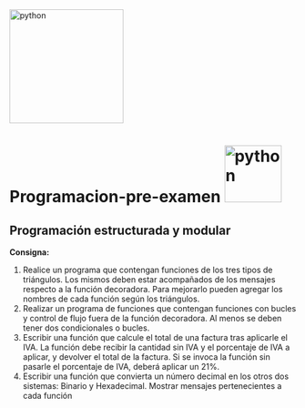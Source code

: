 <img src="https://www.ispc.edu.ar/wp-content/uploads/2020/09/ISPC_logo_blanco_transparente-1.png" alt="python" width="200"/>

# Programacion-pre-examen <img src="https://www.vectorlogo.zone/logos/python/python-official.svg" alt="python" width="100"/>
## Programación estructurada y modular
**Consigna:**
1. Realice un programa que contengan funciones de los tres tipos de triángulos. Los mismos deben estar acompañados de los mensajes respecto a la función decoradora. Para mejorarlo pueden agregar los nombres de cada función según los triángulos. 
2. Realizar un programa de funciones que contengan funciones con bucles y control de flujo fuera de la función decoradora. Al menos se deben tener dos condicionales o bucles. 
3. Escribir una función que calcule el total de una factura tras aplicarle el IVA. La función debe recibir la cantidad sin IVA y el porcentaje de IVA a aplicar, y devolver el total de la factura. Si se invoca la función sin pasarle el porcentaje de IVA, deberá aplicar un 21%. 
4. Escribir una función que convierta un número decimal en los otros dos sistemas: Binario y Hexadecimal. Mostrar mensajes pertenecientes a cada función